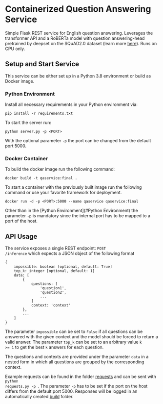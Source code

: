 # Containerized Question Answering Service
Simple Flask REST service for English question answering. Leverages the transformer API and a RoBERTa model with 
question answering-head pretrained by deepset on the SQuAD2.0 dataset 
(learn more [here](https://huggingface.co/deepset/roberta-base-squad2)). Runs on CPU only.


## Setup and Start Service
This service can be either set up in a Python 3.8 environment or build as Docker image. 


### Python Environment
Install all necessary requirements in your Python environment via:

```
pip install -r requirements.txt
```

To start the server run:

```
python server.py -p <PORT>
```

With the optional parameter <code>-p</code> the port can be changed from the default port 5000.


### Docker Container
To build the docker image run the following command: 

```
docker build -t qaservice:final .
```

To start a container with the previously built image run the following command or use your favorite framework for 
deployment.

```
docker run -d -p <PORT>:5000 --name qaservice qaservice:final
```

Other than in the [Python Environment](#Python Environment) the parameter <code>-p</code> is mandatory since the 
internal port has to be mapped to a port of the host.


## API Usage
The service exposes a single REST endpoint: <code>POST /inference</code> which expects a JSON object of the following 
format

```
{
    impossible: boolean [optional, default: True]
    top_k: integer [optional, default: 1]
    data: [
        {
            questions: [
                'question1',
                'question2',
                ...
            ]
            context: 'context'
        },
        ...
    ]
}
```

The parameter <code>impossible</code> can be set to <code>False</code> if all questions can be answered with the given 
context and the model should be forced to return a valid answer. The parameter <code>top_k</code> can be set to an 
arbitrary value <code>k >= 1</code> to get the best <code>k</code> answers for each question.

The questions and contexts are provided under the parameter <code>data</code> in a nested form in which all questions 
are grouped by the corresponding context.

Example requests can be found in the folder [requests](./requests) and can be sent with <code>python requests.py -p 
<PORT></code>. The parameter <code>-p</code> has to be set if the port on the host differs from the default port 5000.
Responses will be logged in an automatically created [build](./build) folder.